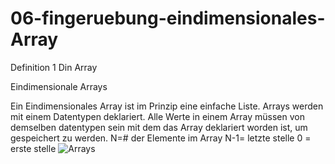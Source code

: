 # 06-fingeruebung-eindimensionales-Array
Definition 1 Din Array

Eindimensionale Arrays

Ein Eindimensionales Array ist im Prinzip eine einfache Liste. Arrays werden mit einem Datentypen deklariert. Alle Werte in einem Array müssen von demselben datentypen sein mit dem das Array deklariert worden ist, um gespeichert zu werden.
N=# der Elemente im Array
N-1= letzte stelle
0 = erste stelle
![Arrays](https://user-images.githubusercontent.com/114598243/200887292-469a65d2-b651-44fd-aafb-aacfee13c575.PNG)
